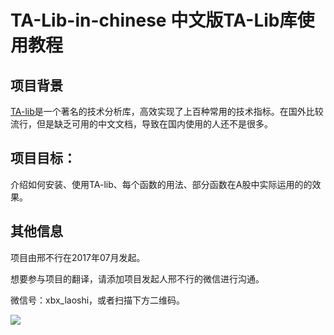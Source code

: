 # TA-Lib-in-chinese 中文版TA-Lib库使用教程

## 项目背景
[TA-lib](http://www.ta-lib.org)是一个著名的技术分析库，高效实现了上百种常用的技术指标。在国外比较流行，但是缺乏可用的中文文档，导致在国内使用的人还不是很多。

## 项目目标：
介绍如何安装、使用TA-lib、每个函数的用法、部分函数在A股中实际运用的的效果。

## 其他信息
项目由邢不行在2017年07月发起。

想要参与项目的翻译，请添加项目发起人邢不行的微信进行沟通。

微信号：xbx\_laoshi，或者扫描下方二维码。

![](/assets/邢不行微信二维码.jpeg)





